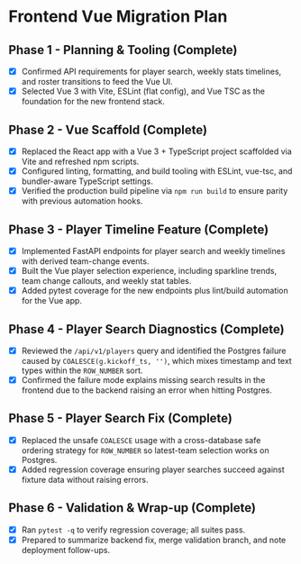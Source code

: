 # Frontend Vue Migration Plan

## Phase 1 - Planning & Tooling (Complete)
- [x] Confirmed API requirements for player search, weekly stats timelines, and roster transitions to feed the Vue UI.
- [x] Selected Vue 3 with Vite, ESLint (flat config), and Vue TSC as the foundation for the new frontend stack.

## Phase 2 - Vue Scaffold (Complete)
- [x] Replaced the React app with a Vue 3 + TypeScript project scaffolded via Vite and refreshed npm scripts.
- [x] Configured linting, formatting, and build tooling with ESLint, vue-tsc, and bundler-aware TypeScript settings.
- [x] Verified the production build pipeline via `npm run build` to ensure parity with previous automation hooks.

## Phase 3 - Player Timeline Feature (Complete)
- [x] Implemented FastAPI endpoints for player search and weekly timelines with derived team-change events.
- [x] Built the Vue player selection experience, including sparkline trends, team change callouts, and weekly stat tables.
- [x] Added pytest coverage for the new endpoints plus lint/build automation for the Vue app.

## Phase 4 - Player Search Diagnostics (Complete)
- [x] Reviewed the `/api/v1/players` query and identified the Postgres failure caused by `COALESCE(g.kickoff_ts, '')`, which mixes timestamp and text types within the `ROW_NUMBER` sort.
- [x] Confirmed the failure mode explains missing search results in the frontend due to the backend raising an error when hitting Postgres.

## Phase 5 - Player Search Fix (Complete)
- [x] Replaced the unsafe `COALESCE` usage with a cross-database safe ordering strategy for `ROW_NUMBER` so latest-team selection works on Postgres.
- [x] Added regression coverage ensuring player searches succeed against fixture data without raising errors.

## Phase 6 - Validation & Wrap-up (Complete)
- [x] Ran `pytest -q` to verify regression coverage; all suites pass.
- [x] Prepared to summarize backend fix, merge validation branch, and note deployment follow-ups.
